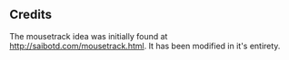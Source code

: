## Credits ##

The mousetrack idea was initially found at http://saibotd.com/mousetrack.html.
It has been modified in it's entirety.
